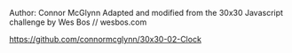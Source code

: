 Author: Connor McGlynn
Adapted and modified from the 30x30 Javascript challenge by Wes Bos // wesbos.com

https://github.com/connormcglynn/30x30-02-Clock